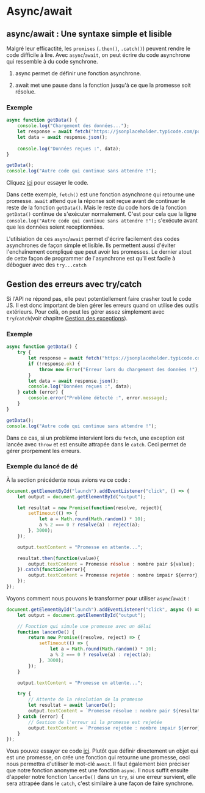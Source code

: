 # Async/await

## async/await : Une syntaxe simple et lisible

Malgré leur efficactité, les `promises` (`.then()`, `.catch()`) peuvent rendre le code difficile à lire.
Avec `async`/`await`, on peut écrire du code asynchrone qui ressemble à du code synchrone.

1. async permet de définir une fonction asynchrone.

2. await met une pause dans la fonction jusqu'à ce que la promesse soit résolue.

### Exemple 

```javascript
async function getData() {
    console.log("Chargement des données...");
    let response = await fetch("https://jsonplaceholder.typicode.com/posts/1");
    let data = await response.json();
    
    console.log("Données reçues :", data);
}

getData(); 
console.log("Autre code qui continue sans attendre !");
```
Cliquez [ici](https://codepen.io/Gregory-Baltus/pen/ogNZOwy) pour essayer le code.

Dans cette exemple, `fetch()` est une fonction asynchrone qui retourne une promesse. `await` attend que la réponse soit reçue avant de continuer le reste de la fonction `getData()`. Mais le reste du code hors de la fonction `getData()` continue de s'exécuter normalement. C'est pour cela que la ligne `console.log("Autre code qui continue sans attendre !");` s'exécute avant que les données soient receptionnées.

L'utilsiation de ces `async`/`await` permet d'écrire facilement des codes asynchrones de façon simple et lisible. Ils permettent aussi d'éviter l'enchaînement compliqué que peut avoir les promesses. Le dernier atout de cette façon de programmer de l'asynchrone est qu'il est facile à déboguer avec des `try...catch`

## Gestion des erreurs avec try/catch

Si l'API ne répond pas, elle peut potentiellement faire crasher tout le code JS. Il est donc important de bien gérer les erreurs quand on utilise des outils extérieurs. Pour celà, on peut les gérer assez simplement avec `try`/`catch`(voir chapitre [Gestion des exceptions](../10_jsFonction/exceptions/)).

### Exemple

```javascript
async function getData() {
    try {
        let response = await fetch("https://jsonplaceholder.typicode.com/invalid-url"); // URL invalide
        if (!response.ok) {
            throw new Error("Erreur lors du chargement des données !");
        }
        let data = await response.json();
        console.log("Données reçues :", data);
    } catch (error) {
        console.error("Problème détecté :", error.message);
    }
}

getData();
console.log("Autre code qui continue sans attendre !");
```

Dans ce cas, si un problème intervient lors du `fetch`, une exception est lancée avec `throw` et est ensuite attrapée dans le `catch`. Ceci permet de gérer prorpement les erreurs. 

### Exemple du lancé de dé

À la section précédente nous avions vu ce code :

```javascript
document.getElementById("launch").addEventListener("click", () => {
    let output = document.getElementById("output");

    let resultat = new Promise(function(resolve, reject){
        setTimeout(() => {
            let a = Math.round(Math.random() * 10);
            a % 2 === 0 ? resolve(a) : reject(a);
        }, 3000);
    });

    output.textContent = "Promesse en attente...";

    resultat.then(function(value){
        output.textContent = Promesse résolue : nombre pair ${value};
    }).catch(function(error){
        output.textContent = Promesse rejetée : nombre impair ${error};
    });
});
```

Voyons comment nous pouvons le transformer pour utiliser `async`/`await` :

```javascript
document.getElementById("launch").addEventListener("click", async () => {
    let output = document.getElementById("output");

    // Fonction qui simule une promesse avec un délai
    function lancerDe() {
        return new Promise((resolve, reject) => {
            setTimeout(() => {
                let a = Math.round(Math.random() * 10);
                a % 2 === 0 ? resolve(a) : reject(a);
            }, 3000);
        });
    }

    output.textContent = "Promesse en attente...";

    try {
        // Attente de la résolution de la promesse
        let resultat = await lancerDe();
        output.textContent = `Promesse résolue : nombre pair ${resultat}`;
    } catch (error) {
        // Gestion de l'erreur si la promesse est rejetée
        output.textContent = `Promesse rejetée : nombre impair ${error}`;
    }
});
```

Vous pouvez essayer ce code [ici](https://codepen.io/Gregory-Baltus/pen/azbWVZb). Plutôt que définir directement un objet qui est une promesse, on crée une fonction qui retourne une promesse, ceci nous permettra d'utiliser le mot-clé `await`. Il faut également bien préciser que notre fonction anonyme est une fonction `async`. Il nous suffit ensuite d'appeler notre fonction `lancerDe()` dans un `try`, si une erreur survient, elle sera attrapée dans le `catch`, c'est similaire à une façon de faire synchrone.


